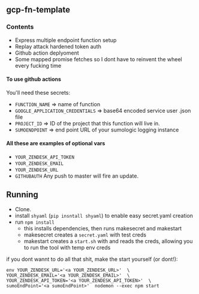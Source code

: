 ## gcp-fn-template
### Contents
- Express multiple endpoint function setup
- Replay attack hardened token auth
- Github action deplyoment
- Some mapped promise fetches so I dont have to reinvent the wheel every fucking time

#### To use github actions
You'll need these secrets:
- `FUNCTION_NAME` => name of function
- `GOOGLE_APPLICATION_CREDENTIALS` => base64 encoded service user .json file
- `PROJECT_ID` => ID of the project that this function will live in.
- `SUMOENDPOINT` => end point URL of your sumologic logging instance

#### All these are examples of optional vars 
- `YOUR_ZENDESK_API_TOKEN`
- `YOUR_ZENDESK_EMAIL`
- `YOUR_ZENDESK_URL`
- `GITHUBAUTH`
Any push to master will fire an update.


## Running
- Clone.
- install `shyaml` (`pip insntall shyaml`) to enable easy secret.yaml creation
- run `npm install` 
	- this installs dependencies, then runs makesecret and makestart
	- makesecret creates a `secret.yaml` with test creds
	- makestart creates a `start.sh` with and reads the creds, allowing you to run the tool with temp env creds
	
if you dont wannt to do all that shit, make the start yourself (or dont!):
```
env YOUR_ZENDESK_URL='<a YOUR_ZENDESK_URL>'  \
YOUR_ZENDESK_EMAIL='<a YOUR_ZENDESK_EMAIL>'  \
YOUR_ZENDESK_API_TOKEN='<a YOUR_ZENDESK_API_TOKEN>'  \
sumoEndPoint='<a sumoEndPoint>'  nodemon --exec npm start